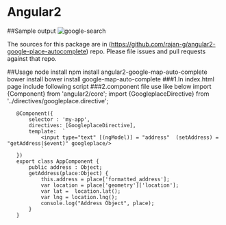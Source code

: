 Angular2
=========
##Sample output
![google-search](https://cloud.githubusercontent.com/assets/13415700/16227016/e4ea3010-37cb-11e6-94ea-0d39b4650290.png)

The sources for this package are in (https://github.com/rajan-g/angular2-google-place-autocomplete) repo. Please file issues and pull requests against that repo.

##Usage
    node install
      npm install angular2-google-map-auto-complete
    bower install
      bower install google-map-auto-complete
###1.In index.html page include following script 
      <script src="https://maps.googleapis.com/maps/api/js?libraries=places&sensor=false"></script>
###2.component file use like below
       import {Component} from 'angular2/core';
       import {GoogleplaceDirective} from '../directives/googleplace.directive';
       
       @Component({
           selector : 'my-app',
           directives: [GoogleplaceDirective],
           template:  `
               <input type="text" [(ngModel)] = "address"  (setAddress) = "getAddress($event)" googleplace/>
               `    
       })
       export class AppComponent {
           public address : Object;
           getAddress(place:Object) {       
               this.address = place['formatted_address'];
               var location = place['geometry']['location'];
               var lat =  location.lat();
               var lng = location.lng();
               console.log("Address Object", place);
           }
       }
